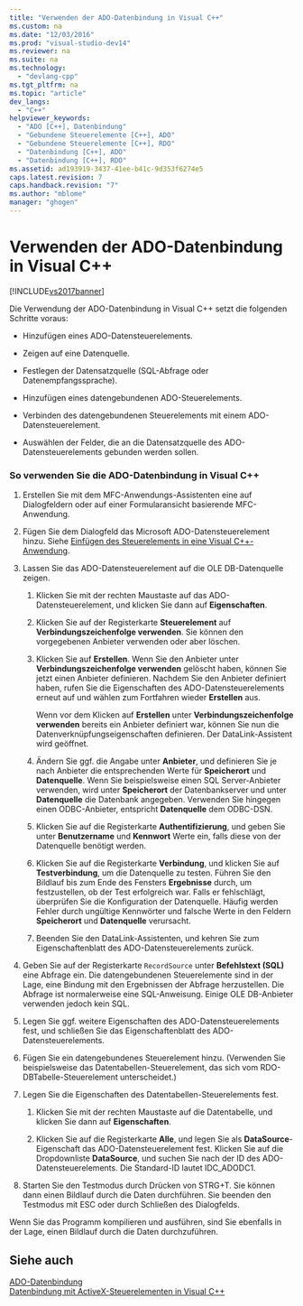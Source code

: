 ```yaml
---
title: "Verwenden der ADO-Datenbindung in Visual C++"
ms.custom: na
ms.date: "12/03/2016"
ms.prod: "visual-studio-dev14"
ms.reviewer: na
ms.suite: na
ms.technology: 
  - "devlang-cpp"
ms.tgt_pltfrm: na
ms.topic: "article"
dev_langs: 
  - "C++"
helpviewer_keywords: 
  - "ADO [C++], Datenbindung"
  - "Gebundene Steuerelemente [C++], ADO"
  - "Gebundene Steuerelemente [C++], RDO"
  - "Datenbindung [C++], ADO"
  - "Datenbindung [C++], RDO"
ms.assetid: ad193919-3437-41ee-b41c-9d353f6274e5
caps.latest.revision: 7
caps.handback.revision: "7"
ms.author: "mblome"
manager: "ghogen"
---
```

# Verwenden der ADO-Datenbindung in Visual C++
[!INCLUDE[vs2017banner](../../assembler/inline/includes/vs2017banner.md)]

Die Verwendung der ADO\-Datenbindung in Visual C\+\+ setzt die folgenden Schritte voraus:  
  
-   Hinzufügen eines ADO\-Datensteuerelements.  
  
-   Zeigen auf eine Datenquelle.  
  
-   Festlegen der Datensatzquelle \(SQL\-Abfrage oder Datenempfangssprache\).  
  
-   Hinzufügen eines datengebundenen ADO\-Steuerelements.  
  
-   Verbinden des datengebundenen Steuerelements mit einem ADO\-Datensteuerelement.  
  
-   Auswählen der Felder, die an die Datensatzquelle des ADO\-Datensteuerelements gebunden werden sollen.  
  
### So verwenden Sie die ADO\-Datenbindung in Visual C\+\+  
  
1.  Erstellen Sie mit dem MFC\-Anwendungs\-Assistenten eine auf Dialogfeldern oder auf einer Formularansicht basierende MFC\-Anwendung.  
  
2.  Fügen Sie dem Dialogfeld das Microsoft ADO\-Datensteuerelement hinzu. Siehe [Einfügen des Steuerelements in eine Visual C\+\+\-Anwendung](../../data/ado-rdo/inserting-the-control-into-a-visual-cpp-application.md).  
  
3.  Lassen Sie das ADO\-Datensteuerelement auf die OLE DB\-Datenquelle zeigen.  
  
    1.  Klicken Sie mit der rechten Maustaste auf das ADO\-Datensteuerelement, und klicken Sie dann auf **Eigenschaften**.  
  
    2.  Klicken Sie auf der Registerkarte **Steuerelement** auf **Verbindungszeichenfolge verwenden**.  Sie können den vorgegebenen Anbieter verwenden oder aber löschen.  
  
    3.  Klicken Sie auf **Erstellen**.  Wenn Sie den Anbieter unter **Verbindungszeichenfolge verwenden** gelöscht haben, können Sie jetzt einen Anbieter definieren.  Nachdem Sie den Anbieter definiert haben, rufen Sie die Eigenschaften des ADO\-Datensteuerelements erneut auf und wählen zum Fortfahren wieder **Erstellen** aus.  
  
         Wenn vor dem Klicken auf **Erstellen** unter **Verbindungszeichenfolge verwenden** bereits ein Anbieter definiert war, können Sie nun die Datenverknüpfungseigenschaften definieren.  Der DataLink\-Assistent wird geöffnet.  
  
    4.  Ändern Sie ggf. die Angabe unter **Anbieter**, und definieren Sie je nach Anbieter die entsprechenden Werte für **Speicherort** und **Datenquelle**.  Wenn Sie beispielsweise einen SQL Server\-Anbieter verwenden, wird unter **Speicherort** der Datenbankserver und unter **Datenquelle** die Datenbank angegeben.  Verwenden Sie hingegen einen ODBC\-Anbieter, entspricht **Datenquelle** dem ODBC\-DSN.  
  
    5.  Klicken Sie auf die Registerkarte **Authentifizierung**, und geben Sie unter **Benutzername** und **Kennwort** Werte ein, falls diese von der Datenquelle benötigt werden.  
  
    6.  Klicken Sie auf die Registerkarte **Verbindung**, und klicken Sie auf **Testverbindung**, um die Datenquelle zu testen.  Führen Sie den Bildlauf bis zum Ende des Fensters **Ergebnisse** durch, um festzustellen, ob der Test erfolgreich war.  Falls er fehlschlägt, überprüfen Sie die Konfiguration der Datenquelle.  Häufig werden Fehler durch ungültige Kennwörter und falsche Werte in den Feldern **Speicherort** und **Datenquelle** verursacht.  
  
    7.  Beenden Sie den DataLink\-Assistenten, und kehren Sie zum Eigenschaftenblatt des ADO\-Datensteuerelements zurück.  
  
4.  Geben Sie auf der Registerkarte `RecordSource` unter **Befehlstext \(SQL\)** eine Abfrage ein.  Die datengebundenen Steuerelemente sind in der Lage, eine Bindung mit den Ergebnissen der Abfrage herzustellen.  Die Abfrage ist normalerweise eine SQL\-Anweisung.  Einige OLE DB\-Anbieter verwenden jedoch kein SQL.  
  
5.  Legen Sie ggf. weitere Eigenschaften des ADO\-Datensteuerelements fest, und schließen Sie das Eigenschaftenblatt des ADO\-Datensteuerelements.  
  
6.  Fügen Sie ein datengebundenes Steuerelement hinzu.  \(Verwenden Sie beispielsweise das Datentabellen\-Steuerelement, das sich vom RDO\-DBTabelle\-Steuerelement unterscheidet.\)  
  
7.  Legen Sie die Eigenschaften des Datentabellen\-Steuerelements fest.  
  
    1.  Klicken Sie mit der rechten Maustaste auf die Datentabelle, und klicken Sie dann auf **Eigenschaften**.  
  
    2.  Klicken Sie auf die Registerkarte **Alle**, und legen Sie als **DataSource**\-Eigenschaft das ADO\-Datensteuerelement fest.  Klicken Sie auf die Dropdownliste **DataSource**, und suchen Sie nach der ID des ADO\-Datensteuerelements.  Die Standard\-ID lautet IDC\_ADODC1.  
  
8.  Starten Sie den Testmodus durch Drücken von STRG\+T.  Sie können dann einen Bildlauf durch die Daten durchführen.  Sie beenden den Testmodus mit ESC oder durch Schließen des Dialogfelds.  
  
 Wenn Sie das Programm kompilieren und ausführen, sind Sie ebenfalls in der Lage, einen Bildlauf durch die Daten durchzuführen.  
  
## Siehe auch  
 [ADO\-Datenbindung](../../data/ado-rdo/ado-databinding.md)   
 [Datenbindung mit ActiveX\-Steuerelementen in Visual C\+\+](../../data/ado-rdo/databinding-with-activex-controls-in-visual-cpp.md)